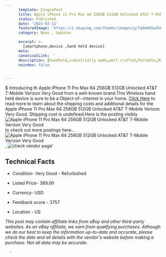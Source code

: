 ```yaml
---
      template: SinglePost
      title: Apple iPhone 11 Pro Max 64 256GB 512GB Unlocked AT&T T-Mobile Verizon Very Good
      status: Published
      date: '2023-02-11'
      featuredImage: 'https://i.ebayimg.com/thumbs/images/g/Tq4AAOSwVkFjyBt~/s-l225.jpg'
      category: News , Updates

      excerpt: >-
        [smartphone,device ,hand held device]
      meta:
      canonicalLink: ''
      description: [handheld,industrially made,well crafted,Portable,Mobile,Compact,Convenient,Lightweight,Maneuverable,Man-portable,Miniature,Carriable,Hand-held,Light,Holdable,Transportable,Mobile device,Pocket-sized,On-the-go,Wireless,Cordless,Compact size,Convenient size, smartphone,device ,hand held device]
      noindex: false
      

---
```

$
      Introducing th Apple iPhone 11 Pro Max 64 256GB 512GB Unlocked AT&T T-Mobile Verizon Very Good from a well-known brand.This Wireless hand held device is sure to be a Object-of--interest in your home. [Click Here](https://www.ebay.com/itm/224591387927?hash=item344ab09d17%3Ag%3ATq4AAOSwVkFjyBt%7E&mkevt=1&mkcid=1&mkrid=711-53200-19255-0&campid=%253CePNCampaignId%253E&customid=%253CreferenceId%253E&toolid=10049) to read more to learn about the shipping costs and additional details for the Apple iPhone 11 Pro Max 64 256GB 512GB Unlocked AT&T T-Mobile Verizon Very Good. Shipping cost is undefined.Here is the posting visibly ![Apple iPhone 11 Pro Max 64 256GB 512GB Unlocked AT&T T-Mobile Verizon Very Good](https://i.ebayimg.com/thumbs/images/g/Tq4AAOSwVkFjyBt~/s-l225.jpg) to check out more postings here... ![Apple iPhone 11 Pro Max 64 256GB 512GB Unlocked AT&T T-Mobile Verizon Very Good](https://i.ebayimg.com/images/g/Tq4AAOSwVkFjyBt~/s-l1600.jpg), ![check vendor page](https://origin-galleryplus.ebayimg.com/ws/web/224591387927_2_0_1/225x225.jpg,https://origin-galleryplus.ebayimg.com/ws/web/224591387927_3_0_1/225x225.jpg)'

      

 ## Technical Facts 



     
      

 - Condition- Very Good - Refurbished 


      

 - Listed Price- 389.00 


      

 - Currency- USD 


      

 - Feedback score - 3757 


      

 - Location - US 


      
      

 *_This post may contain affiliate links from eBay and other third-party websites. As an eBay affiliate, we earn from qualifying purchases. Although we do our best to keep the information up-to-date and accurate, please check the date and all details with the vendor's website before making a purchase. Not all data may be accurate._*




      -
